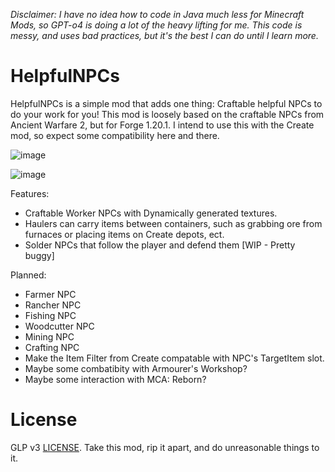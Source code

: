 *Disclaimer: I have no idea how to code in Java much less for Minecraft Mods, so GPT-o4 is doing a lot of the heavy lifting for me. This code is messy, and uses bad practices, but it's the best I can do until I learn more.*
# HelpfulNPCs
HelpfulNPCs is a simple mod that adds one thing: Craftable helpful NPCs to do your work for you! This mod is loosely based on the craftable NPCs from Ancient Warfare 2, but for Forge 1.20.1. I intend to use this with the Create mod, so expect some compatibility here and there.

![image](https://github.com/user-attachments/assets/f9ee6ead-d7f9-4ff2-b6a9-e2971111b213)

![image](https://github.com/user-attachments/assets/87b98933-e359-492b-b2d3-ea4a590504fb)

Features:
* Craftable Worker NPCs with Dynamically generated textures.
* Haulers can carry items between containers, such as grabbing ore from furnaces or placing items on Create depots, ect.
* Solder NPCs that follow the player and defend them [WIP - Pretty buggy]

Planned:
* Farmer NPC
* Rancher NPC
* Fishing NPC
* Woodcutter NPC
* Mining NPC
* Crafting NPC
* Make the Item Filter from Create compatable with NPC's TargetItem slot.
* Maybe some combatibity with Armourer's Workshop?
* Maybe some interaction with MCA: Reborn?

# License
GLP v3 [LICENSE](LICENSE). Take this mod, rip it apart, and do unreasonable things to it.
